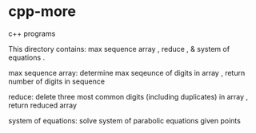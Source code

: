 # cpp-more

c++ programs

This directory contains: max sequence array , reduce , & system of equations
.



max sequence array: determine max seqeunce of digits in array , return number of digits in sequence

reduce: delete three most common digits (including duplicates) in array , return reduced array

system of equations: solve system of parabolic equations given points 
